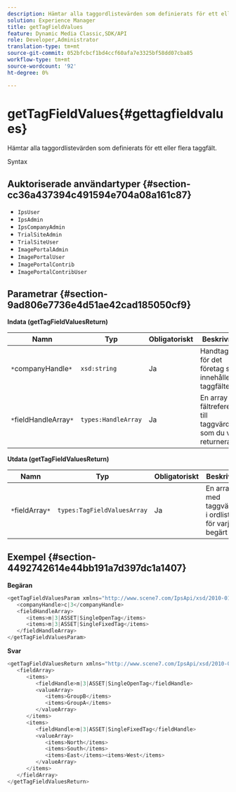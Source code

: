 ```yaml
---
description: Hämtar alla taggordlistevärden som definierats för ett eller flera taggfält.
solution: Experience Manager
title: getTagFieldValues
feature: Dynamic Media Classic,SDK/API
role: Developer,Administrator
translation-type: tm+mt
source-git-commit: 052bfcbcf1bd4ccf60afa7e3325bf58dd07cba85
workflow-type: tm+mt
source-wordcount: '92'
ht-degree: 0%

---
```



# getTagFieldValues{#gettagfieldvalues}

Hämtar alla taggordlistevärden som definierats för ett eller flera taggfält.

Syntax

## Auktoriserade användartyper {#section-cc36a437394c491594e704a08a161c87}

* `IpsUser`
* `IpsAdmin`
* `IpsCompanyAdmin`
* `TrialSiteAdmin`
* `TrialSiteUser`
* `ImagePortalAdmin`
* `ImagePortalUser`
* `ImagePortalContrib`
* `ImagePortalContribUser`

## Parametrar {#section-9ad806e7736e4d51ae42cad185050cf9}

**Indata (getTagFieldValuesReturn)**

| Namn | Typ | Obligatoriskt | Beskrivning |
|---|---|---|---|
| `*`companyHandle`*` | `xsd:string` | Ja | Handtaget för det företag som innehåller taggfältet. |
| `*`fieldHandleArray`*` | `types:HandleArray` | Ja | En array med fältreferenser till taggvärden som du vill returnera. |

**Utdata (getTagFieldValuesReturn)**

| Namn | Typ | Obligatoriskt | Beskrivning |
|---|---|---|---|
| `*`fieldArray`*` | `types:TagFieldValuesArray` | Ja | En array med taggvärdena i ordlistan för varje begärt fält. |

## Exempel {#section-4492742614e44bb191a7d397dc1a1407}

**Begäran**

```java
<getTagFieldValuesParam xmlns="http://www.scene7.com/IpsApi/xsd/2010-01-31">
   <companyHandle>c|3</companyHandle>
   <fieldHandleArray>
      <items>m|3|ASSET|SingleOpenTag</items>
      <items>m|3|ASSET|SingleFixedTag</items>
   </fieldHandleArray>
</getTagFieldValuesParam>
```

**Svar**

```java
<getTagFieldValuesReturn xmlns="http://www.scene7.com/IpsApi/xsd/2010-01-31">
   <fieldArray>
      <items>
         <fieldHandle>m|3|ASSET|SingleOpenTag</fieldHandle>
         <valueArray>
            <items>GroupB</items>
            <items>GroupA</items>
         </valueArray>
      </items>
      <items>
         <fieldHandle>m|3|ASSET|SingleFixedTag</fieldHandle>
         <valueArray>
            <items>North</items>
            <items>South</items>
            <items>East</items><items>West</items>
         </valueArray>
      </items>
   </fieldArray>
</getTagFieldValuesReturn>
```

